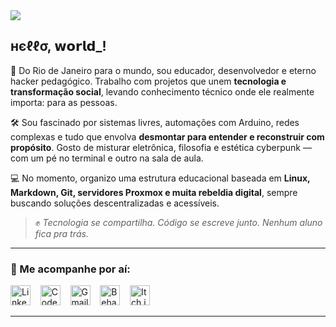 <img align="center" src="https://capsule-render.vercel.app/api?type=wave&color=1a1a1a&height=500&width=1200&section=header&text=Hello%20World&fontSize=45&fontAlign=center&fontColor=00ffe0&desc=Educa%C3%A7%C3%A3o%20Tecnol%C3%B3gica%20e%20Cyber%20Ativismo&descSize=20&descAlign=center&descColor=ff00ff" />

## нєℓℓσ, 𝘄𝗼𝗿𝗹𝗱_!

📍 Do Rio de Janeiro para o mundo, sou educador, desenvolvedor e eterno hacker pedagógico. Trabalho com projetos que unem **tecnologia e transformação social**, levando conhecimento técnico onde ele realmente importa: para as pessoas.

🛠️ Sou fascinado por sistemas livres, automações com Arduino, redes complexas e tudo que envolva **desmontar para entender e reconstruir com propósito**. Gosto de misturar eletrônica, filosofia e estética cyberpunk — com um pé no terminal e outro na sala de aula.

💻 No momento, organizo uma estrutura educacional baseada em **Linux, Markdown, Git, servidores Proxmox e muita rebeldia digital**, sempre buscando soluções descentralizadas e acessíveis.

> ✊ *Tecnologia se compartilha. Código se escreve junto. Nenhum aluno fica pra trás.*

---

### 🔗 Me acompanhe por aí:

[<img src="https://cdn.jsdelivr.net/gh/devicons/devicon/icons/linkedin/linkedin-original.svg" alt="Linkedin Logo" width="32">](https://www.linkedin.com/in/nicholasaffonsop/)&nbsp; &nbsp; 
[<img src="https://www.seekpng.com/png/full/932-9322813_codepen-icon-logo-black-and-white-png-format.png" alt="CodePen Logo" width="32">](https://codepen.io/nicholasaffonso)&nbsp; &nbsp;
[<img src="https://github.com/TheDudeThatCode/TheDudeThatCode/blob/master/Assets/Gmail.svg" alt="Gmail Logo" height="32">](mailto:nicholasaffonsop@gmail.com)&nbsp; &nbsp;
[<img src="https://cdn.jsdelivr.net/gh/devicons/devicon/icons/behance/behance-original.svg" alt="Behance Logo" height="32"/>](https://www.behance.net/nicholasaffonso)&nbsp; &nbsp;
[<img src="https://static.itch.io/images/itchio-textless-white.svg" alt="Itch.io Logo" height="32"/>](https://nicholasaffonso.itch.io/)

---
